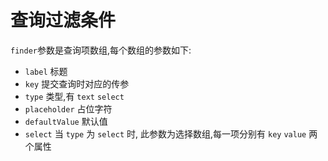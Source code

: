 # 查询过滤条件

`finder`参数是查询项数组,每个数组的参数如下:

- `label` 标题
- `key` 提交查询时对应的传参
- `type` 类型,有 `text` `select`
- `placeholder` 占位字符
- `defaultValue` 默认值
- `select` 当 `type` 为 `select` 时, 此参数为选择数组,每一项分别有 `key` `value` 两个属性
